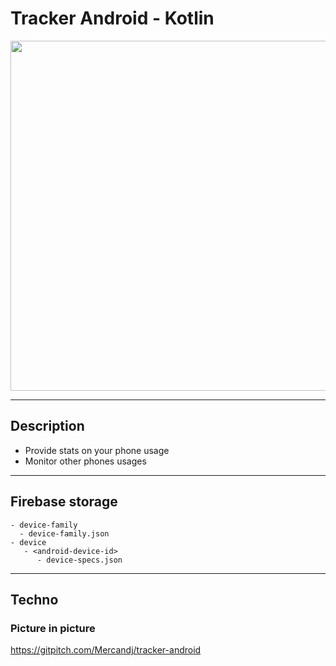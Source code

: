 # Tracker Android - Kotlin

<p align="center">
	<a margin="20px 0" href="https://github.com/Mercandj/tracker-android">
		<img  src="https://raw.github.com/Mercandj/tracker-android/master/config/icon.png" width="560" />
	</a>
</p>

----

## Description

* Provide stats on your phone usage
* Monitor other phones usages

----

## Firebase storage

```
- device-family
  - device-family.json
- device
   - <android-device-id>
      - device-specs.json
```

----

## Techno

### Picture in picture

https://gitpitch.com/Mercandj/tracker-android



